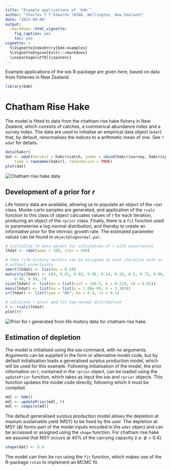 ```yaml
---
title: "Example applications of `bdm`"
author: "Charles T T Edwards (NIWA, Wellington, New Zealand)"
date: "2015-09-08"
output:
  rmarkdown::html_vignette:
    fig_caption: yes
    toc: yes
vignette: >
  %\VignetteIndexEntry{bdm-examples}
  %\VignetteEngine{knitr::rmarkdown}
  \usepackage[utf8]{inputenc}
---
```




Example applications of the `bdm` R-package are given here, based on data from fisheries in New Zealand.


```r
library(bdm)
```

# Chatham Rise Hake

The model is fitted to data from the chatham rise hake fishery in New Zealand, which consists of catches, a commerical abundance index and a survey index. The data are used to initialise an empirical data object (`edat`) that, by default, renormalises the indices to a arithmetic mean of one. See `?edat` for details.


```r
data(hakcr)
dat <- edat(harvest = hakcr$catch, index = cbind(hakcr$survey, hakcr$cpue), 
    time = rownames(hakcr), renormalise = TRUE)
plot(dat)
```

![Chatham rise hake data](fig/bdm-examples-hakcr-data-1.png) 

## Development of a prior for $r$
Life history data are available, allowing us to populate an object of the `rdat` class. Monte-carlo samples are generated, and application of the `rcalc` function to this class of object calcuates values of $r$ for each iteration, producing an object of the `rprior` class. Finally, there is a `fit` function used to parameterise a log-normal distribution, and thereby to create an informative prior for the intrinsic growth rate. The estimated parameter values can be found in `object@lognormal.par`.


```r
# initialise lh data object for calculation of r with uncertainty
lhdat <- rdat(amax = 100, iter = 200)

# then life-history vectors can be assigned to each iteration with or
# without uncertainty
nmort(lhdat) <- list(mu = 0.18)
maturity(lhdat) <- c(0, 0.01, 0.02, 0.06, 0.14, 0.28, 0.5, 0.72, 0.86, 0.94, 
    0.98, 0.99, 1)
size(lhdat) <- list(mu = list(Linf = 106.5, k = 0.229, t0 = 0.01))
mass(lhdat) <- list(mu = list(a = 1.88e-09, b = 3.305))
sr(lhdat) <- list(type = "BH", mu = 0.9, cv = 0.1)

# calculate r prior and fit log-normal distribution
r <- rcalc(lhdat)
plot(r)
```

![Prior for $r$ generated from life-history data for chatham rise hake.](fig/bdm-examples-hakrprior-1.png) 

## Estimation of depletion
The model is initialised using the `bdm` command, with no arguments. Arguments can be supplied in the form or alternative model code, but by default initialisation loads a generalised surplus production model, which will be used for this example. Following initialisation of the model, the prior information on $r$, contained in the `rprior` object, can be loaded using the `updatePrior` function, which takes as input the `bdm` and `rprior` objects. This function updates the model code directly, following which it must be compiled.


```r
mdl <- bdm()
mdl <- updatePrior(mdl, r)
mdl <- compile(mdl)
```

The default generalised surplus production model allows the depletion at maxium sustainable yield (MSY) to be fixed by the user. The depletion at MSY ($\phi$) forms part of the model inputs encoded in the `edat` object and can be accessed or assigned using the `shape` function. For chatham rise hake we assume that MSY occurs at 40\% of the carrying capacity (i.e. $\phi=0.4$). 


```r
shape(dat) <- 0.4
```

The model can then be run using the `fit` function, which makes use of the R-package `rstan` to implement an MCMC fit.




































